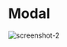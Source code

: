 # Modal

![screenshot-2](https://user-images.githubusercontent.com/74527431/101350580-325b1c80-38b5-11eb-83a6-95eb40fe19e9.jpg)


